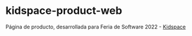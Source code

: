 # kidspace-product-web

Página de producto, desarrollada para Feria de Software 2022 - [Kidspace](https://kidspace.feriadesoftware.cl/)
